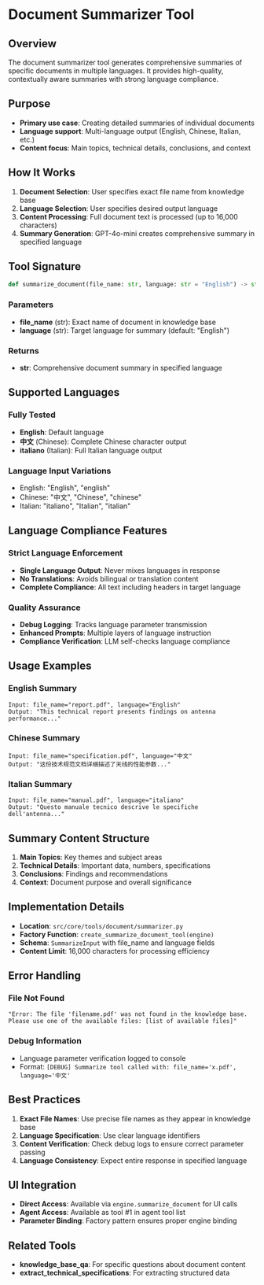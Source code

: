 # Document Summarizer Tool

## Overview

The document summarizer tool generates comprehensive summaries of specific documents in multiple languages. It provides high-quality, contextually aware summaries with strong language compliance.

## Purpose

- **Primary use case**: Creating detailed summaries of individual documents
- **Language support**: Multi-language output (English, Chinese, Italian, etc.)
- **Content focus**: Main topics, technical details, conclusions, and context

## How It Works

1. **Document Selection**: User specifies exact file name from knowledge base
2. **Language Selection**: User specifies desired output language
3. **Content Processing**: Full document text is processed (up to 16,000 characters)
4. **Summary Generation**: GPT-4o-mini creates comprehensive summary in specified language

## Tool Signature

```python
def summarize_document(file_name: str, language: str = "English") -> str
```

### Parameters

- **file_name** (str): Exact name of document in knowledge base
- **language** (str): Target language for summary (default: "English")

### Returns

- **str**: Comprehensive document summary in specified language

## Supported Languages

### Fully Tested
- **English**: Default language
- **中文** (Chinese): Complete Chinese character output
- **italiano** (Italian): Full Italian language output

### Language Input Variations
- English: "English", "english"
- Chinese: "中文", "Chinese", "chinese"  
- Italian: "italiano", "Italian", "italian"

## Language Compliance Features

### Strict Language Enforcement
- **Single Language Output**: Never mixes languages in response
- **No Translations**: Avoids bilingual or translation content
- **Complete Compliance**: All text including headers in target language

### Quality Assurance
- **Debug Logging**: Tracks language parameter transmission
- **Enhanced Prompts**: Multiple layers of language instruction
- **Compliance Verification**: LLM self-checks language compliance

## Usage Examples

### English Summary
```
Input: file_name="report.pdf", language="English"
Output: "This technical report presents findings on antenna performance..."
```

### Chinese Summary
```
Input: file_name="specification.pdf", language="中文"
Output: "这份技术规范文档详细描述了天线的性能参数..."
```

### Italian Summary
```
Input: file_name="manual.pdf", language="italiano"
Output: "Questo manuale tecnico descrive le specifiche dell'antenna..."
```

## Summary Content Structure

1. **Main Topics**: Key themes and subject areas
2. **Technical Details**: Important data, numbers, specifications
3. **Conclusions**: Findings and recommendations
4. **Context**: Document purpose and overall significance

## Implementation Details

- **Location**: `src/core/tools/document/summarizer.py`
- **Factory Function**: `create_summarize_document_tool(engine)`
- **Schema**: `SummarizeInput` with file_name and language fields
- **Content Limit**: 16,000 characters for processing efficiency

## Error Handling

### File Not Found
```
"Error: The file 'filename.pdf' was not found in the knowledge base. 
Please use one of the available files: [list of available files]"
```

### Debug Information
- Language parameter verification logged to console
- Format: `[DEBUG] Summarize tool called with: file_name='x.pdf', language='中文'`

## Best Practices

1. **Exact File Names**: Use precise file names as they appear in knowledge base
2. **Language Specification**: Use clear language identifiers
3. **Content Verification**: Check debug logs to ensure correct parameter passing
4. **Language Consistency**: Expect entire response in specified language

## UI Integration

- **Direct Access**: Available via `engine.summarize_document` for UI calls
- **Agent Access**: Available as tool #1 in agent tool list
- **Parameter Binding**: Factory pattern ensures proper engine binding

## Related Tools

- **knowledge_base_qa**: For specific questions about document content
- **extract_technical_specifications**: For extracting structured data
